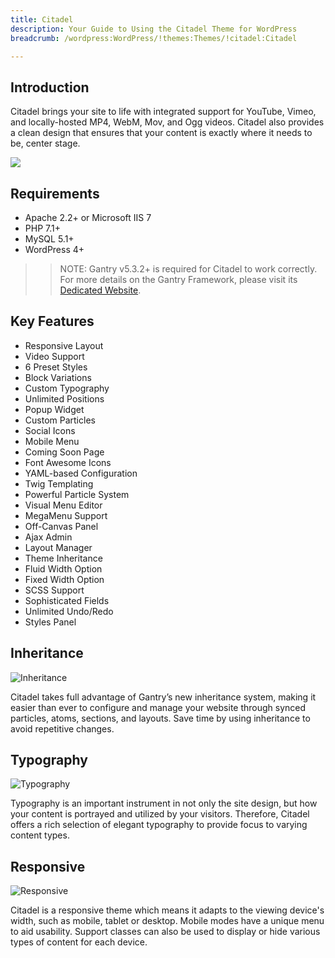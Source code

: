 ```yaml
---
title: Citadel
description: Your Guide to Using the Citadel Theme for WordPress
breadcrumb: /wordpress:WordPress/!themes:Themes/!citadel:Citadel

---
```


Introduction
-----

Citadel brings your site to life with integrated support for YouTube, Vimeo, and locally-hosted MP4, WebM, Mov, and Ogg videos. Citadel also provides a clean design that ensures that your content is exactly where it needs to be, center stage.

![](assets/citadel.jpeg)

Requirements
-----

* Apache 2.2+ or Microsoft IIS 7
* PHP 7.1+ 
* MySQL 5.1+
* WordPress 4+

>> NOTE: Gantry v5.3.2+ is required for Citadel to work correctly. For more details on the Gantry Framework, please visit its [Dedicated Website](http://gantry.org).

Key Features
-----

* Responsive Layout
* Video Support
* 6 Preset Styles
* Block Variations
* Custom Typography
* Unlimited Positions
* Popup Widget
* Custom Particles
* Social Icons
* Mobile Menu
* Coming Soon Page
* Font Awesome Icons 
* YAML-based Configuration
* Twig Templating
* Powerful Particle System
* Visual Menu Editor
* MegaMenu Support
* Off-Canvas Panel
* Ajax Admin
* Layout Manager
* Theme Inheritance
* Fluid Width Option
* Fixed Width Option
* SCSS Support
* Sophisticated Fields
* Unlimited Undo/Redo
* Styles Panel

## Inheritance

![Inheritance](ft-2.jpg)

Citadel takes full advantage of Gantry’s new inheritance system, making it easier than ever to configure and manage your website through synced particles, atoms, sections, and layouts. Save time by using inheritance to avoid repetitive changes.

## Typography

![Typography](ft-3.jpg)

Typography is an important instrument in not only the site design, but how your content is portrayed and utilized by your visitors. Therefore, Citadel offers a rich selection of elegant typography to provide focus to varying content types.

## Responsive

![Responsive](ft-4.jpg)

Citadel is a responsive theme which means it adapts to the viewing device's width, such as mobile, tablet or desktop. Mobile modes have a unique menu to aid usability. Support classes can also be used to display or hide various types of content for each device.
